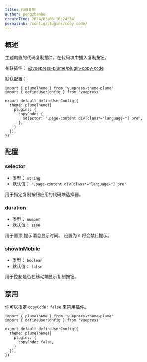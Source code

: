 ```yaml
---
title: 代码复制
author: pengzhanbo
createTime: 2024/03/06 16:24:34
permalink: /config/plugins/copy-code/
---
```


## 概述

主题内置的代码复制插件，在代码块中插入复制按钮。

关联插件： [@vuepress-plume/plugin-copy-code](https://github.com/pengzhanbo/vuepress-theme-plume/tree/main/plugins/plugin-copy-code)

默认配置：

```ts{7-9}
import { plumeTheme } from 'vuepress-theme-plume'
import { defineUserConfig } from 'vuepress'

export default defineUserConfig({
  theme: plumeTheme({
    plugins: {
      copyCode: {
        selector: '.page-content div[class*="language-"] pre',
      },
    }
  }),
})
```

## 配置

### selector

- 类型： `string`
- 默认值： `'.page-content div[class*="language-"] pre'`

用于指定复制按钮应用的代码块选择器。

### duration

- 类型： `number`
- 默认值： `1500`

用于置顶 提示消息显示时间。 设置为 `0` 将会禁用提示。

### showInMobile

- 类型： `boolean`
- 默认值： `false`

用于控制是否在移动端显示复制按钮。

## 禁用

你可以指定 `copyCode: false` 来禁用插件。

```ts{7}
import { plumeTheme } from 'vuepress-theme-plume'
import { defineUserConfig } from 'vuepress'

export default defineUserConfig({
  theme: plumeTheme({
    plugins: {
      copyCode: false,
    }
  }),
})
```
